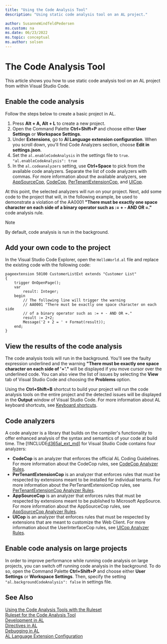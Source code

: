 ```yaml
---
title: "Using the Code Analysis Tool"
description: "Using static code analysis tool on an AL project."

author: SusanneWindfeldPedersen
ms.custom: na
ms.date: 06/23/2022
ms.topic: conceptual
ms.author: solsen
---
```


# The Code Analysis Tool

This article shows you how to use static code analysis tool on an AL project from within Visual Studio Code.

## Enable the code analysis

Follow the steps below to create a basic project in AL. 

1. Press **Alt + A, Alt + L** to create a new project.
2. Open the Command Palette **Ctrl+Shift+P** and choose either **User Settings** or **Workspace Settings**.
3. Under **Extensions**, go to **Al Language extension configuration**. When you scroll down, you'll find Code Analyzers section, choose **Edit in settings.json**.
4. Set the `al.enableCodeAnalysis` in the settings file to `true`. <br> `"al.enableCodeAnalysis": true`
5. In the `al.codeanalyzers` setting, use **Ctrl+Space** to pick from the available code analyzers. Separate the list of code analyzers with commas. For more information about the available analyzers, see [AppSourceCop](analyzers/appsourcecop.md), [CodeCop](analyzers/codecop.md), [PerTenantExtensionCop](analyzers/pertenantextensioncop.md), and [UICop](analyzers/uicop.md).

At this point, the selected analyzers will run on your project. Next, add some code to the project that will, in the following example, be used to demonstrate a violation of the AA0001 **"There must be exactly one space character on each side of a binary operator such as := + - AND OR =."** code analysis rule. 

> [!NOTE]  
> By default, code analysis is run in the background.

## Add your own code to the project

In the Visual Studio Code Explorer, open the `HelloWorld.al` file and replace the existing code with the following code:

```AL
pageextension 50100 CustomerListExt extends "Customer List"
{
    trigger OnOpenPage();
    var
        result: Integer;
    begin        
        // The following line will trigger the warning
        // AA0001 "There must be exactly one space character on each side 
        // of a binary operator such as := + - AND OR =." 
        result := 2+2; 
        Message('2 + 2 = ' + Format(result));
    end;
}
```

## View the results of the code analysis

The code analysis tools will run in the background. You'll see the faulty expression underlined and the warning **"There must be exactly one space character on each side of '+'."** will be displayed if you move cursor over the underlined code.
You can also view the list of issues by selecting the **View** tab of Visual Studio Code and choosing the **Problems** option.

Using the **Ctrl+Shift+B** shortcut to build your project will run the code analysis tools on the entire project and the detected issues will be displayed in the **Output** window of Visual Studio Code. For more information about AL keyboard shortcuts, see [Keyboard shortcuts](devenv-keyboard-shortcuts.md).

## Code analyzers

A code analyzer is a library that builds on the compiler's functionality to offer enhanced analysis of the syntax and semantics of your code at build time.
The [!INCLUDE[d365al_ext_md](../includes/d365al_ext_md.md)] for Visual Studio Code contains four analyzers:

- **CodeCop** is an analyzer that enforces the official AL Coding Guidelines. For more information about the CodeCop rules, see [CodeCop Analyzer Rules](analyzers/codecop.md).
- **PerTenantExtensionCop** is an analyzer that enforces rules that must be respected by extensions meant to be installed for individual tenants. For more information about the PerTenantExtensionCop rules, see [PerTenantExtensionCop Analyzer Rules](analyzers/pertenantextensioncop.md).
- **AppSourceCop** is an analyzer that enforces rules that must be respected by extensions meant to be published to Microsoft AppSource. For more information about the AppSourceCop rules, see [AppSourceCop Analyzer Rules](analyzers/appsourcecop.md).
- **UICop** is an analyzer that enforces rules that must be respected by extensions that are meant to customize the Web Client. For more information about the UserInterfaceCop rules, see [UICop Analyzer Rules](analyzers/uicop.md).

## <a  name="largeprojects"></a>Enable code analysis on large projects

In order to improve performance while running code analysis on large projects, you can switch off running code analysis in the background. To do so, open the Command Palette **Ctrl+Shift+P** and choose either **User Settings** or **Workspace Settings**. Then, specify the setting `"al.backgroundCodeAnalysis": false` in settings file.
  
## See Also

[Using the Code Analysis Tools with the Ruleset](devenv-using-code-analysis-tool-with-rule-set.md)  
[Ruleset for the Code Analysis Tool](devenv-rule-set-syntax-for-code-analysis-tools.md)  
[Development in AL](devenv-dev-overview.md)  
[Directives in AL](directives/devenv-directives-in-al.md)  
[Debugging in AL](devenv-debugging.md)  
[AL Language Extension Configuration](devenv-al-extension-configuration.md)  

